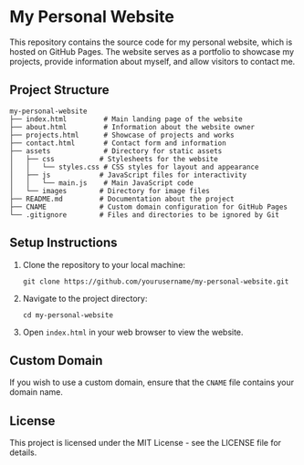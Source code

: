 # My Personal Website

This repository contains the source code for my personal website, which is hosted on GitHub Pages. The website serves as a portfolio to showcase my projects, provide information about myself, and allow visitors to contact me.

## Project Structure

```
my-personal-website
├── index.html         # Main landing page of the website
├── about.html         # Information about the website owner
├── projects.html      # Showcase of projects and works
├── contact.html       # Contact form and information
├── assets             # Directory for static assets
│   ├── css           # Stylesheets for the website
│   │   └── styles.css # CSS styles for layout and appearance
│   ├── js            # JavaScript files for interactivity
│   │   └── main.js    # Main JavaScript code
│   └── images        # Directory for image files
├── README.md         # Documentation about the project
├── CNAME             # Custom domain configuration for GitHub Pages
└── .gitignore        # Files and directories to be ignored by Git
```

## Setup Instructions

1. Clone the repository to your local machine:
   ```
   git clone https://github.com/yourusername/my-personal-website.git
   ```

2. Navigate to the project directory:
   ```
   cd my-personal-website
   ```

3. Open `index.html` in your web browser to view the website.

## Custom Domain

If you wish to use a custom domain, ensure that the `CNAME` file contains your domain name.

## License

This project is licensed under the MIT License - see the LICENSE file for details.